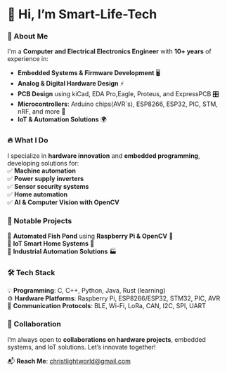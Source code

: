 
# 👋 Hi, I’m **Smart-Life-Tech**  

### 🔬 About Me  
I'm a **Computer and Electrical Electronics Engineer** with **10+ years** of experience in:  
- **Embedded Systems & Firmware Development** 🖥️  
- **Analog & Digital Hardware Design** ⚡  
- **PCB Design** using kiCad, EDA Pro,Eagle, Proteus, and ExpressPCB 🎛️  
- **Microcontrollers**: Arduino chips(AVR`s), ESP8266, ESP32, PIC, STM, nRF, and more 🚀  
- **IoT & Automation Solutions** 🌍  

### 🔥 What I Do  
I specialize in **hardware innovation** and **embedded programming**, developing solutions for:  
✅ **Machine automation**  
✅ **Power supply inverters**  
✅ **Sensor security systems**  
✅ **Home automation**  
✅ **AI & Computer Vision with OpenCV**  

### 🚀 Notable Projects  
🔹 **Automated Fish Pond** using **Raspberry Pi & OpenCV** 🎥  
🔹 **IoT Smart Home Systems** 🏡  
🔹 **Industrial Automation Solutions** 🏭  

### 🛠 Tech Stack  
💡 **Programming**: C, C++, Python, Java, Rust (learning)  
⚙️ **Hardware Platforms**: Raspberry Pi, ESP8266/ESP32, STM32, PIC, AVR  
🔗 **Communication Protocols**: BLE, Wi-Fi, LoRa, CAN, I2C, SPI, UART  

### 🤝 Collaboration  
I’m always open to **collaborations on hardware projects**, embedded systems, and IoT solutions. Let’s innovate together!  

📬 **Reach Me**: [christlightworld@gmail.com](mailto:christlightworld@gmail.com)  
